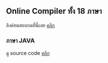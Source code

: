 ## Online Compiler ทั้ง 18 ภาษา

ลิงค์ทดสอบกดที่นี่เลย [คลิก](https://www.onlinegdb.com/)

### ภาษา JAVA

ดู source code [คลิก](https://www.onlinegdb.com/)

